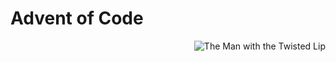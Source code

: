 # Advent of Code

<img alt="The Man with the Twisted Lip" 
     src="https://upload.wikimedia.org/wikipedia/commons/9/9e/Sherlock_Holmes_-_The_Man_with_the_Twisted_Lip_%28colored%29.jpg"
     align="right"
/>
